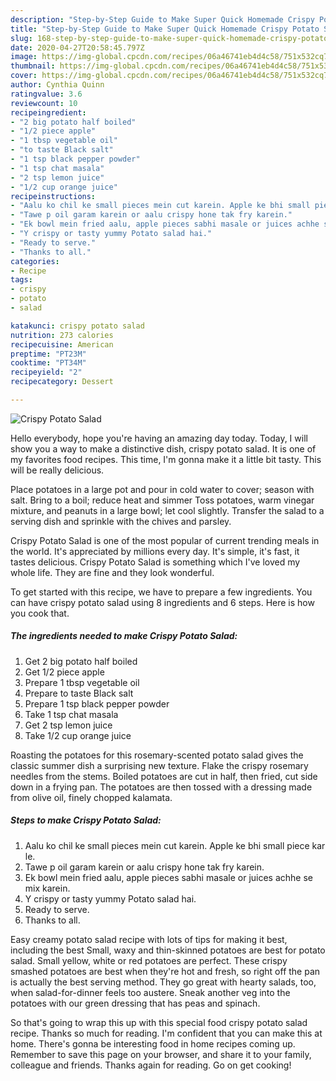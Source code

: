 ```yaml
---
description: "Step-by-Step Guide to Make Super Quick Homemade Crispy Potato Salad"
title: "Step-by-Step Guide to Make Super Quick Homemade Crispy Potato Salad"
slug: 168-step-by-step-guide-to-make-super-quick-homemade-crispy-potato-salad
date: 2020-04-27T20:58:45.797Z
image: https://img-global.cpcdn.com/recipes/06a46741eb4d4c58/751x532cq70/crispy-potato-salad-recipe-main-photo.jpg
thumbnail: https://img-global.cpcdn.com/recipes/06a46741eb4d4c58/751x532cq70/crispy-potato-salad-recipe-main-photo.jpg
cover: https://img-global.cpcdn.com/recipes/06a46741eb4d4c58/751x532cq70/crispy-potato-salad-recipe-main-photo.jpg
author: Cynthia Quinn
ratingvalue: 3.6
reviewcount: 10
recipeingredient:
- "2 big potato half boiled"
- "1/2 piece apple"
- "1 tbsp vegetable oil"
- "to taste Black salt"
- "1 tsp black pepper powder"
- "1 tsp chat masala"
- "2 tsp lemon juice"
- "1/2 cup orange juice"
recipeinstructions:
- "Aalu ko chil ke small pieces mein cut karein. Apple ke bhi small piece kar le."
- "Tawe p oil garam karein or aalu crispy hone tak fry karein."
- "Ek bowl mein fried aalu, apple pieces sabhi masale or juices achhe se mix karein."
- "Y crispy or tasty yummy Potato salad hai."
- "Ready to serve."
- "Thanks to all."
categories:
- Recipe
tags:
- crispy
- potato
- salad

katakunci: crispy potato salad 
nutrition: 273 calories
recipecuisine: American
preptime: "PT23M"
cooktime: "PT34M"
recipeyield: "2"
recipecategory: Dessert

---
```



![Crispy Potato Salad](https://img-global.cpcdn.com/recipes/06a46741eb4d4c58/751x532cq70/crispy-potato-salad-recipe-main-photo.jpg)

Hello everybody, hope you're having an amazing day today. Today, I will show you a way to make a distinctive dish, crispy potato salad. It is one of my favorites food recipes. This time, I'm gonna make it a little bit tasty. This will be really delicious.

Place potatoes in a large pot and pour in cold water to cover; season with salt. Bring to a boil; reduce heat and simmer Toss potatoes, warm vinegar mixture, and peanuts in a large bowl; let cool slightly. Transfer the salad to a serving dish and sprinkle with the chives and parsley.

Crispy Potato Salad is one of the most popular of current trending meals in the world. It's appreciated by millions every day. It's simple, it's fast, it tastes delicious. Crispy Potato Salad is something which I've loved my whole life. They are fine and they look wonderful.


To get started with this recipe, we have to prepare a few ingredients. You can have crispy potato salad using 8 ingredients and 6 steps. Here is how you cook that.

##### The ingredients needed to make Crispy Potato Salad:

1. Get 2 big potato half boiled
1. Get 1/2 piece apple
1. Prepare 1 tbsp vegetable oil
1. Prepare to taste Black salt
1. Prepare 1 tsp black pepper powder
1. Take 1 tsp chat masala
1. Get 2 tsp lemon juice
1. Take 1/2 cup orange juice


Roasting the potatoes for this rosemary-scented potato salad gives the classic summer dish a surprising new texture. Flake the crispy rosemary needles from the stems. Boiled potatoes are cut in half, then fried, cut side down in a frying pan. The potatoes are then tossed with a dressing made from olive oil, finely chopped kalamata. 

##### Steps to make Crispy Potato Salad:

1. Aalu ko chil ke small pieces mein cut karein. Apple ke bhi small piece kar le.
1. Tawe p oil garam karein or aalu crispy hone tak fry karein.
1. Ek bowl mein fried aalu, apple pieces sabhi masale or juices achhe se mix karein.
1. Y crispy or tasty yummy Potato salad hai.
1. Ready to serve.
1. Thanks to all.


Easy creamy potato salad recipe with lots of tips for making it best, including the best Small, waxy and thin-skinned potatoes are best for potato salad. Small yellow, white or red potatoes are perfect. These crispy smashed potatoes are best when they&#39;re hot and fresh, so right off the pan is actually the best serving method. They go great with hearty salads, too, when salad-for-dinner feels too austere. Sneak another veg into the potatoes with our green dressing that has peas and spinach. 

So that's going to wrap this up with this special food crispy potato salad recipe. Thanks so much for reading. I'm confident that you can make this at home. There's gonna be interesting food in home recipes coming up. Remember to save this page on your browser, and share it to your family, colleague and friends. Thanks again for reading. Go on get cooking!
